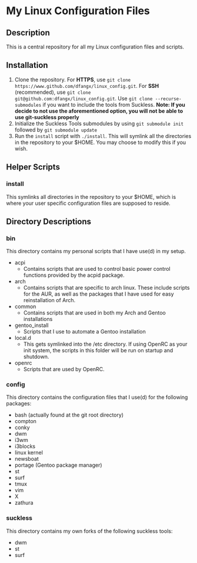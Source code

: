 # My Linux Configuration Files
## Description
This is a central repository for all my Linux configuration files and scripts. 
## Installation
1. Clone the repository. For **HTTPS**, use `git clone
   https://www.github.com/dfangx/linux_config.git`. For **SSH** (recommended), use
   `git clone git@github.com:dfangx/linux_config.git`. Use `git clone
    --recurse-submodules` if you want to include the tools from Suckless. **Note:
    If you decide to not use the aforementioned option, you will not be able to use
    git-suckless properly**
2. Initialize the Suckless Tools submodules by using `git submodule init`
   followed by `git submodule update`
3. Run the `install` script with `./install`. This will symlink all the
   directories in the repository to your $HOME. You may choose to modify this if
   you wish.
## Helper Scripts
### install
This symlinks all directories in the repository to your $HOME, which is where
your user specific configuration files are supposed to reside.  
## Directory Descriptions
### bin
This directory contains my personal scripts that I have use(d) in my setup.
* acpi
    * Contains scripts that are used to control basic power control functions
      provided by the acpid package.
* arch
    * Contains scripts that are specific to arch linux. These include scripts
      for the AUR, as well as the packages that I have used for easy
      reinstallation of Arch.
* common
    * Contains scripts that are used in both my Arch and Gentoo installations
* gentoo_install
    * Scripts that I use to automate a Gentoo installation
* local.d
    * This gets symlinked into the /etc directory. If using OpenRC as your init
      system, the scripts in this folder will be run on startup and shutdown.
* openrc
    * Scripts that are used by OpenRC.
### config
This directory contains the configuration files that I use(d) for the following
packages:
* bash (actually found at the git root directory)
* compton
* conky
* dwm
* i3wm
* i3blocks
* linux kernel
* newsboat
* portage (Gentoo package manager)
* st
* surf
* tmux
* vim
* X
* zathura
### suckless
This directory contains my own forks of the following suckless tools:
* dwm
* st
* surf
